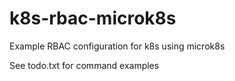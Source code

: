# k8s-rbac-microk8s
Example RBAC configuration for k8s using microk8s

See todo.txt for command examples
